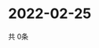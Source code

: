 # 2022-02-25
  共 0条

  <!-- BEGIN -->
  <!-- 最后更新时间Fri Feb 25 2022 07:05:32 GMT+0000 (Coordinated Universal Time) -->
  
  <!-- END -->
  
  